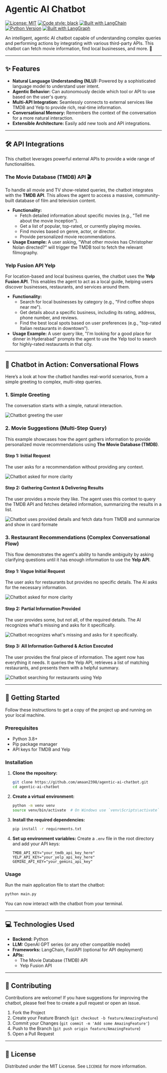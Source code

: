 # Agentic AI Chatbot

[![License: MIT](https://img.shields.io/badge/License-MIT-yellow.svg)](https://opensource.org/licenses/MIT)
[![Code style: black](https://img.shields.io/badge/code%20style-black-000000.svg)](https://github.com/psf/black)
[![Built with LangChain](https://img.shields.io/badge/Built%20with-LangChain-purple)](https://www.langchain.com/)
[![Python Version](https://img.shields.io/badge/python-3.8+-blue.svg)](https://www.python.org/downloads/)
[![Built with LangGraph](https://img.shields.io/badge/Built%20with-LangGraph-1de9b6)](https://langchain-ai.github.io/langgraph/)


An intelligent, agentic AI chatbot capable of understanding complex queries and performing actions by integrating with various third-party APIs. This chatbot can fetch movie information, find local businesses, and more. 🤖



---

## ✨ Features

* **Natural Language Understanding (NLU):** Powered by a sophisticated language model to understand user intent.
* **Agentic Behavior:** Can autonomously decide which tool or API to use based on the user's query.
* **Multi-API Integration:** Seamlessly connects to external services like TMDB and Yelp to provide rich, real-time information.
* **Conversational Memory:** Remembers the context of the conversation for a more natural interaction.
* **Extensible Architecture:** Easily add new tools and API integrations.

---

## 🛠️ API Integrations

This chatbot leverages powerful external APIs to provide a wide range of functionalities.

### The Movie Database (TMDB) API 🎬

To handle all movie and TV show-related queries, the chatbot integrates with the **TMDB API**. This allows the agent to access a massive, community-built database of film and television content.

* **Functionality:**
    * Fetch detailed information about specific movies (e.g., "Tell me about the movie Inception").
    * Get a list of popular, top-rated, or currently playing movies.
    * Find movies based on genre, actor, or director.
    * Provide personalized movie recommendations.
* **Usage Example:** A user asking, "What other movies has Christopher Nolan directed?" will trigger the TMDB tool to fetch the relevant filmography.



### Yelp Fusion API  Yelp

For location-based and local business queries, the chatbot uses the **Yelp Fusion API**. This enables the agent to act as a local guide, helping users discover businesses, restaurants, and services around them.

* **Functionality:**
    * Search for local businesses by category (e.g., "Find coffee shops near me").
    * Get details about a specific business, including its rating, address, phone number, and reviews.
    * Find the best local spots based on user preferences (e.g., "top-rated Italian restaurants in downtown").
* **Usage Example:** A user query like, "I'm looking for a good place for dinner in Hyderabad" prompts the agent to use the Yelp tool to search for highly-rated restaurants in that city.



---

## 📸 Chatbot in Action: Conversational Flows

Here’s a look at how the chatbot handles real-world scenarios, from a simple greeting to complex, multi-step queries.

### 1. Simple Greeting

The conversation starts with a simple, natural interaction.

![Chatbot greeting the user](https://github.com/amaan2398/agentic-ai-chatbot/blob/main/static/screenshots/Hello%20Screen.png)

### 2. Movie Suggestions (Multi-Step Query)

This example showcases how the agent gathers information to provide personalized movie recommendations using **The Movie Database (TMDB)**.

#### Step 1: Initial Request

The user asks for a recommendation without providing any context.

![Chatbot asked for more clarity](https://github.com/amaan2398/agentic-ai-chatbot/blob/main/static/screenshots/Movie%20suggestion%20s-1.png)

#### Step 2: Gathering Context & Delivering Results

The user provides a movie they like. The agent uses this context to query the TMDB API and fetches detailed information, summarizing the results in a list.

![Chatbot uses provided details and fetch data from TMDB and summarize and show in card formate](https://github.com/amaan2398/agentic-ai-chatbot/blob/main/static/screenshots/Movie%20suggestion%20s-2.png)

### 3. Restaurant Recommendations (Complex Conversational Flow)

This flow demonstrates the agent's ability to handle ambiguity by asking clarifying questions until it has enough information to use the **Yelp API**.

#### Step 1: Vague Initial Request

The user asks for restaurants but provides no specific details. The AI asks for the necessary information.

![Chatbot asked for more clarity](https://github.com/amaan2398/agentic-ai-chatbot/blob/main/static/screenshots/Restaurant%20suggestion%20s-1.png)

#### Step 2: Partial Information Provided

The user provides some, but not all, of the required details. The AI recognizes what's missing and asks for it specifically.

![Chatbot recognizes what's missing and asks for it specifically.](https://github.com/amaan2398/agentic-ai-chatbot/blob/main/static/screenshots/Restaurant%20suggestion%20s-2.png)

#### Step 3: All Information Gathered & Action Executed

The user provides the final piece of information. The agent now has everything it needs. It queries the Yelp API, retrieves a list of matching restaurants, and presents them with a helpful summary.

![Chatbot searching for restaurants using Yelp](https://github.com/amaan2398/agentic-ai-chatbot/blob/main/static/screenshots/Restaurant%20suggestion%20s-3.png)



---

## 🚀 Getting Started

Follow these instructions to get a copy of the project up and running on your local machine.

### Prerequisites

* Python 3.8+
* Pip package manager
* API keys for TMDB and Yelp

### Installation

1.  **Clone the repository:**
    ```sh
    git clone https://github.com/amaan2398/agentic-ai-chatbot.git
    cd agentic-ai-chatbot
    ```

2.  **Create a virtual environment:**
    ```sh
    python -m venv venv
    source venv/bin/activate  # On Windows use `venv\Scripts\activate`
    ```

3.  **Install the required dependencies:**
    ```sh
    pip install -r requirements.txt
    ```

4.  **Set up environment variables:**
    Create a `.env` file in the root directory and add your API keys:
    ```
    TMDB_API_KEY="your_tmdb_api_key_here"
    YELP_API_KEY="your_yelp_api_key_here"
    GEMINI_API_KEY="your_gemini_api_key"
    ```

### Usage

Run the main application file to start the chatbot:
```sh
python main.py
````

You can now interact with the chatbot from your terminal.

-----

## 💻 Technologies Used

  * **Backend:** Python
  * **LLM:** OpenAI GPT series (or any other compatible model)
  * **Frameworks:** LangChain, FastAPI (optional for API deployment)
  * **APIs:**
      * The Movie Database (TMDB) API
      * Yelp Fusion API

-----

## 🤝 Contributing

Contributions are welcome\! If you have suggestions for improving the chatbot, please feel free to create a pull request or open an issue.

1.  Fork the Project
2.  Create your Feature Branch (`git checkout -b feature/AmazingFeature`)
3.  Commit your Changes (`git commit -m 'Add some AmazingFeature'`)
4.  Push to the Branch (`git push origin feature/AmazingFeature`)
5.  Open a Pull Request

-----

## 📜 License

Distributed under the MIT License. See `LICENSE` for more information.
